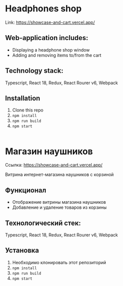 
# Headphones shop 
Link: https://showcase-and-cart.vercel.app/

## Web-application includes:
<ul>
<li>Displaying a headphone shop window<br>
<li>Adding and removing items to/from the cart<br>
</ul>

 ## Technology stack: 
 Typescript, React 18, Redux, React Rourer v6, Webpack <br>
 
## Installation
1. Clone this repo
2. `npm install`
3. `npm run build`
4. `npm start`
<br><br>
# Магазин наушников
Ссылка: https://showcase-and-cart.vercel.app/

Витрина интернет-магазина наушников с корзиной 

## Функционал

<ul>
<li>Отображение витрины магазина наушников<br>
<li>Добавление и удаление товаров из корзины <br>
</ul>

## Технологический стек: 
Typescript, React 18, Redux, React Rourer v6, Webpack <br>
 
 ## Установка
1. Необходимо клонировать этот репозиторий
2. `npm install`
3. `npm run build`
4. `npm start`
